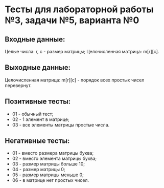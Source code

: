 # Тесты для лабораторной работы №3, задачи №5, варианта №0

## Входные данные:

Целые числа: r, c - размер матрицы;
Целочисленная матрица: m[r][c].

## Выходные данные:

Целочисленная матрица: m[r][c] - порядок всех простых чисел перевернут.

## Позитивные тесты:
 - 01 - обычный тест;
 - 02 - 1 элемент в матрице;
 - 03 - все элементы матрицы простые числа. 

## Негативные тесты:
 - 01 - вместо размера матрицы буква;
 - 02 - вместо элемента матрицы буква;
 - 03 - размер матрицы больше 10;
 - 04 - размер матрицы 0;
 - 05 - размер матрицы меньше 0;
 - 06 - в матрице нет простых чисел.